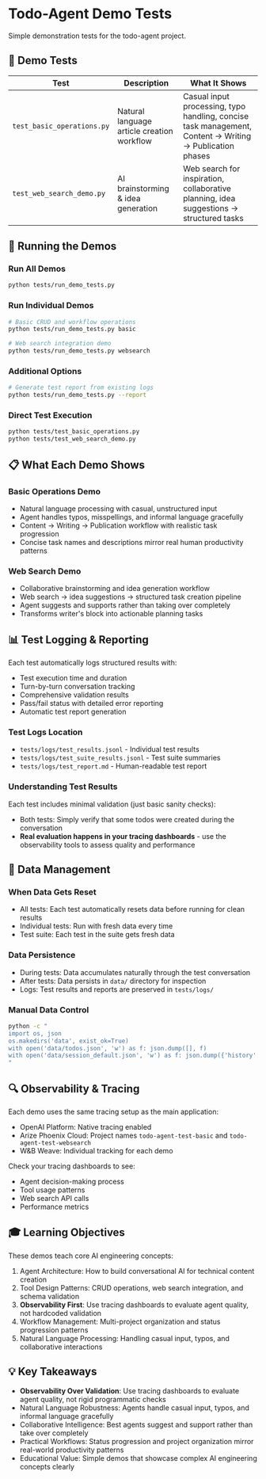 # Todo-Agent Demo Tests

Simple demonstration tests for the todo-agent project.

## 🧪 Demo Tests

| Test | Description | What It Shows |
|------|-------------|---------------|
| `test_basic_operations.py` | Natural language article creation workflow | Casual input processing, typo handling, concise task management, Content → Writing → Publication phases |
| `test_web_search_demo.py` | AI brainstorming & idea generation | Web search for inspiration, collaborative planning, idea suggestions → structured tasks |

## 🚀 Running the Demos

### Run All Demos
```bash
python tests/run_demo_tests.py
```

### Run Individual Demos
```bash
# Basic CRUD and workflow operations
python tests/run_demo_tests.py basic

# Web search integration demo
python tests/run_demo_tests.py websearch
```

### Additional Options
```bash
# Generate test report from existing logs
python tests/run_demo_tests.py --report
```

### Direct Test Execution
```bash
python tests/test_basic_operations.py
python tests/test_web_search_demo.py
```

## 📋 What Each Demo Shows

### Basic Operations Demo
- Natural language processing with casual, unstructured input
- Agent handles typos, misspellings, and informal language gracefully
- Content → Writing → Publication workflow with realistic task progression
- Concise task names and descriptions mirror real human productivity patterns

### Web Search Demo  
- Collaborative brainstorming and idea generation workflow
- Web search → idea suggestions → structured task creation pipeline
- Agent suggests and supports rather than taking over completely
- Transforms writer's block into actionable planning tasks

## 📊 Test Logging & Reporting

Each test automatically logs structured results with:
- Test execution time and duration
- Turn-by-turn conversation tracking
- Comprehensive validation results
- Pass/fail status with detailed error reporting
- Automatic test report generation

### Test Logs Location
- `tests/logs/test_results.jsonl` - Individual test results
- `tests/logs/test_suite_results.jsonl` - Test suite summaries
- `tests/logs/test_report.md` - Human-readable test report

### Understanding Test Results
Each test includes minimal validation (just basic sanity checks):
- Both tests: Simply verify that some todos were created during the conversation
- **Real evaluation happens in your tracing dashboards** - use the observability tools to assess quality and performance

## 🔄 Data Management

### When Data Gets Reset
- All tests: Each test automatically resets data before running for clean results
- Individual tests: Run with fresh data every time
- Test suite: Each test in the suite gets fresh data

### Data Persistence
- During tests: Data accumulates naturally through the test conversation
- After tests: Data persists in `data/` directory for inspection
- Logs: Test results and reports are preserved in `tests/logs/`

### Manual Data Control
```bash
python -c "
import os, json
os.makedirs('data', exist_ok=True)
with open('data/todos.json', 'w') as f: json.dump([], f)
with open('data/session_default.json', 'w') as f: json.dump({'history': []}, f)
"
```

## 🔍 Observability & Tracing

Each demo uses the same tracing setup as the main application:
- OpenAI Platform: Native tracing enabled
- Arize Phoenix Cloud: Project names `todo-agent-test-basic` and `todo-agent-test-websearch`
- W&B Weave: Individual tracking for each demo

Check your tracing dashboards to see:
- Agent decision-making process
- Tool usage patterns
- Web search API calls
- Performance metrics

## 🎓 Learning Objectives

These demos teach core AI engineering concepts:

1. Agent Architecture: How to build conversational AI for technical content creation
2. Tool Design Patterns: CRUD operations, web search integration, and schema validation
3. **Observability First**: Use tracing dashboards to evaluate agent quality, not hardcoded validation
4. Workflow Management: Multi-project organization and status progression patterns
5. Natural Language Processing: Handling casual input, typos, and collaborative interactions

## 💡 Key Takeaways

- **Observability Over Validation**: Use tracing dashboards to evaluate agent quality, not rigid programmatic checks
- Natural Language Robustness: Agents handle casual input, typos, and informal language gracefully  
- Collaborative Intelligence: Best agents suggest and support rather than take over completely
- Practical Workflows: Status progression and project organization mirror real-world productivity patterns
- Educational Value: Simple demos that showcase complex AI engineering concepts clearly 